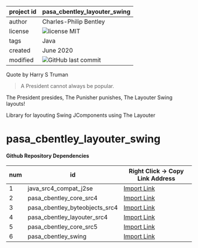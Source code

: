 project id | pasa_cbentley_layouter_swing
------------ | -------------
author | Charles-Philip Bentley
license | ![license MIT](https://img.shields.io/badge/license-MIT-yellowgreen.svg?style=plastic)
tags | Java
created | June 2020
modified | ![GitHub last commit](https://img.shields.io/github/last-commit/cpbentley/pasa_cbentley_layouter_swing.svg?style=plastic)

Quote by Harry S Truman
> A President cannot always be popular.

The President presides,
The Punisher punishes,
The Layouter Swing layouts!

Library for layouting Swing JComponents using The Layouter

# pasa_cbentley_layouter_swing

#### Github Repository Dependencies

num | id | Right Click -> Copy Link Address
----| -- | -------------
1 | java_src4_compat_j2se | [Import Link](https://github.com/cpbentley/java_src4_compat_j2se)
2 | pasa_cbentley_core_src4 | [Import Link](https://github.com/cpbentley/pasa_cbentley_core_src4)
3 | pasa_cbentley_byteobjects_src4 | [Import Link](https://github.com/cpbentley/pasa_cbentley_byteobjects_src4)
4 | pasa_cbentley_layouter_src4 | [Import Link](https://github.com/cpbentley/pasa_cbentley_layouter_src4)
5 | pasa_cbentley_core_src5 | [Import Link](https://github.com/cpbentley/pasa_cbentley_core_src5)
6 | pasa_cbentley_swing | [Import Link](https://github.com/cpbentley/pasa_cbentley_swing)
